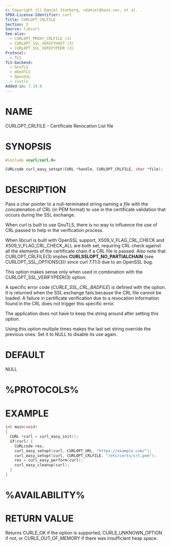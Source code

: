 ```yaml
---
c: Copyright (C) Daniel Stenberg, <daniel@haxx.se>, et al.
SPDX-License-Identifier: curl
Title: CURLOPT_CRLFILE
Section: 3
Source: libcurl
See-also:
  - CURLOPT_PROXY_CRLFILE (3)
  - CURLOPT_SSL_VERIFYHOST (3)
  - CURLOPT_SSL_VERIFYPEER (3)
Protocol:
  - TLS
TLS-backend:
  - GnuTLS
  - mbedTLS
  - OpenSSL
  - rustls
Added-in: 7.19.0
---
```


# NAME

CURLOPT_CRLFILE - Certificate Revocation List file

# SYNOPSIS

~~~c
#include <curl/curl.h>

CURLcode curl_easy_setopt(CURL *handle, CURLOPT_CRLFILE, char *file);
~~~

# DESCRIPTION

Pass a char pointer to a null-terminated string naming a *file* with the
concatenation of CRL (in PEM format) to use in the certificate validation that
occurs during the SSL exchange.

When curl is built to use GnuTLS, there is no way to influence the use of CRL
passed to help in the verification process.

When libcurl is built with OpenSSL support, X509_V_FLAG_CRL_CHECK and
X509_V_FLAG_CRL_CHECK_ALL are both set, requiring CRL check against all the
elements of the certificate chain if a CRL file is passed. Also note that
CURLOPT_CRLFILE(3) implies **CURLSSLOPT_NO_PARTIALCHAIN** (see
CURLOPT_SSL_OPTIONS(3)) since curl 7.71.0 due to an OpenSSL bug.

This option makes sense only when used in combination with the
CURLOPT_SSL_VERIFYPEER(3) option.

A specific error code (*CURLE_SSL_CRL_BADFILE*) is defined with the option. It
is returned when the SSL exchange fails because the CRL file cannot be loaded.
A failure in certificate verification due to a revocation information found in
the CRL does not trigger this specific error.

The application does not have to keep the string around after setting this
option.

Using this option multiple times makes the last set string override the
previous ones. Set it to NULL to disable its use again.

# DEFAULT

NULL

# %PROTOCOLS%

# EXAMPLE

~~~c
int main(void)
{
  CURL *curl = curl_easy_init();
  if(curl) {
    CURLcode res;
    curl_easy_setopt(curl, CURLOPT_URL, "https://example.com/");
    curl_easy_setopt(curl, CURLOPT_CRLFILE, "/etc/certs/crl.pem");
    res = curl_easy_perform(curl);
    curl_easy_cleanup(curl);
  }
}
~~~

# %AVAILABILITY%

# RETURN VALUE

Returns CURLE_OK if the option is supported, CURLE_UNKNOWN_OPTION if not, or
CURLE_OUT_OF_MEMORY if there was insufficient heap space.
